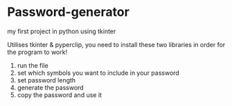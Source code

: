 # Password-generator
my first project in python using tkinter

Utilises tkinter & pyperclip, you need to install these two libraries in order for the program to work!

1. run the file
2. set which symbols you want to include in your password
3. set password length
4. generate the password
5. copy the password and use it




